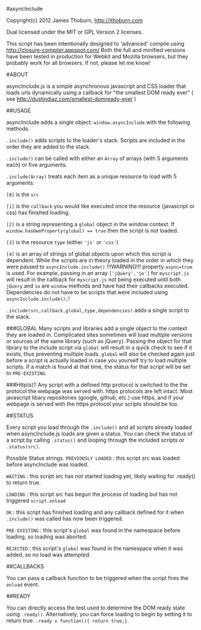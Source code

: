 #asyncInclude

Copyright(c) 2012 James Thoburn, http://jthoburn.com

Dual licensed under the MIT or GPL Version 2 licenses.

This script has been intentionally designed to 'advanced' compile using http://closure-compiler.appspot.com/ 
Both the full and minified versions have been tested in production for Webkit and Mozilla browsers, but they probably work for all browsers. If not, please let me know!

#ABOUT

asyncInclude.js is a simple asynchronous javascript and CSS loader that loads urls dynamically
using a callback for "the smallest DOM ready ever" ( see http://dustindiaz.com/smallest-domready-ever )

##USAGE

asyncInclude adds a single object: `window.asyncInclude` with the following methods.


`.include()` adds scripts to the loader's stack. Scripts are included in the order they are added to the stack.


`.include()` can be called with either an `Array` of arrays (with 5 arguments each) or five arguments.

`.include(Array)` treats each item as a unique resource to load with 5 arguments:

`[0]` is the `src`

`[1]` is the `callback` you would like executed once the resource (javascript or css) has finished loading.

`[2]` is a string representing a `global` object in the window context.  If `window.hasOwnProperty(global) == true` then the script is not loaded.

`[3]` is the resource `type` (either `'js'` or `'css'`)

`[4]` is an array of strings of global objects upon which this script is dependent.  While the scripts are in theory loaded in the order in which they were passed to `asyncInclude.include()` !!!WARNING!!! property `async=true` is used.
For example, passing in an array `['jQuery','io']` for `myscript.js` will result in the callback for `myscript.js` not being executed until both `jQuery` and `io` are `window` methods and have had their callbacks executed.
Dependencies do not have to be scripts that were included using `asyncInclude.include();`!


`.include(src,callback,global,type,dependencies)` adds a single script to the stack.

###GLOBAL
Many scripts and libraries add a single object to the context they are loaded in. Complicated sites sometimes will load multiple versions or sources of the same library (such as jQuery).  Passing the object for that library to the include script via `global` will result in a quick check to see if it exists, thus preventing multiple loads.  `global` will also be checked again just before a script is actually loaded in case you yourself try to load multiple scripts.  If a match is found at that time, the status for that script will be set to `PRE-EXISTING`. 

###Http(s)?
Any script with a defined http protocol is switched to the the protocol the webpage was served with. https protocols are left intact. Most javascript libary repositories (google, github, etc.) use https, and if your webpage is served with the https protocol your scripts should be too.

##STATUS

Every script you load through the `.include()` and all scripts already loaded when asyncInclude.js loads are given a status.  You can check the status of a script by calling `.status()` and looping through the included scripts or `.status(src)`.

Possible Status strings.
`PREVIOUSLY LOADED` : this script src was loaded before asyncInclude was loaded.

`WAITING` : this script src has not started loading yet, likely waiting for .ready() to return true.

`LOADING` : this script src has begun the process of loading but has not triggered `script.onload`

`OK` : this script has finished loading and any callback defined for it when `.include()` was called has now been triggered.

`PRE-EXISTING` : this script's `global` was found in the namespace before loading, so loading was aborted.

`REJECTED` : this script's `global` was found in the namespace when it was added, so no load was attempted.


##CALLBACKS

You can pass a callback function to be triggered when the script fires the `onload` event.

##READY

You can directly access the test used to determine the DOM ready state using `.ready()`.
Alternatively, you can force loading to begin by setting it to return true. `.ready = function(){ return true;}`.
